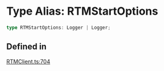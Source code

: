 # Type Alias: RTMStartOptions

```ts
type RTMStartOptions: Logger | Logger;
```

## Defined in

[RTMClient.ts:704](https://github.com/slackapi/node-slack-sdk/blob/7b348598b763c2b7545d1042b5f0429775cfa62c/packages/rtm-api/src/RTMClient.ts#L704)
